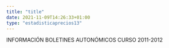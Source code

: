```yaml
---
title: "title"
date: 2021-11-09T14:26:33+01:00
type: "estadisticaprecios13"
---
```

INFORMACIÓN BOLETINES AUTONÓMICOS CURSO 2011-2012